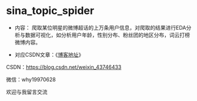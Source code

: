 ﻿# sina_topic_spider

- 内容： 爬取某位明星的微博超话的上万条用户信息，对爬取的结果进行EDA分析与数据可视化，如分析用户年龄，性别分布、粉丝团的地区分布，词云打榜微博内容。

- 对应CSDN文章：《[博客地址](https://blog.csdn.net/weixin_43746433)》

CSDN：https://blog.csdn.net/weixin_43746433

微信：why19970628

欢迎与我留言交流


